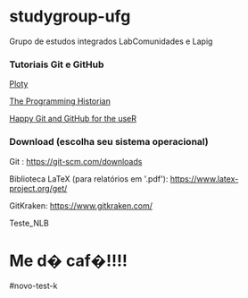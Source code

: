 ﻿# studygroup-ufg

Grupo de estudos integrados LabComunidades e Lapig

### Tutoriais Git e GitHub

[Ploty](https://plot.ly/r/github-getting-started-for-data-scientists/)

[The Programming Historian](http://programminghistorian.org/lessons/getting-started-with-github-desktop)

[Happy Git and GitHub for the useR](http://happygitwithr.com/)

### Download (escolha seu sistema operacional)

Git : https://git-scm.com/downloads

Biblioteca LaTeX (para relatórios em '.pdf'): https://www.latex-project.org/get/

GitKraken: https://www.gitkraken.com/

Teste_NLB


# Me d� caf�!!!!

#novo-test-k